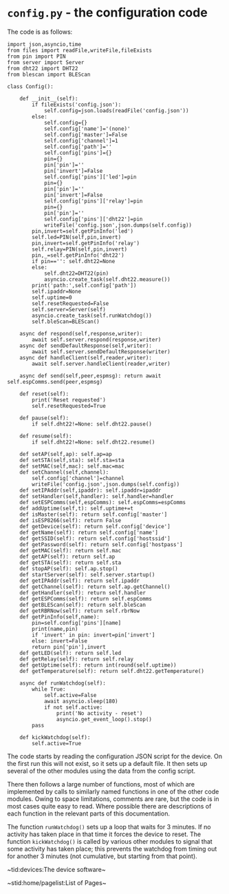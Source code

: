 # `config.py` - the configuration code #

The code is as follows:
```
import json,asyncio,time
from files import readFile,writeFile,fileExists
from pin import PIN
from server import Server
from dht22 import DHT22
from blescan import BLEScan

class Config():

    def __init__(self):
        if fileExists('config.json'):
            self.config=json.loads(readFile('config.json'))
        else:
            self.config={}
            self.config['name']='(none)'
            self.config['master']=False
            self.config['channel']=1
            self.config['path']=''
            self.config['pins']={}
            pin={}
            pin['pin']=''
            pin['invert']=False
            self.config['pins']['led']=pin
            pin={}
            pin['pin']=''
            pin['invert']=False
            self.config['pins']['relay']=pin
            pin={}
            pin['pin']=''
            self.config['pins']['dht22']=pin
            writeFile('config.json',json.dumps(self.config))
        pin,invert=self.getPinInfo('led')
        self.led=PIN(self,pin,invert)
        pin,invert=self.getPinInfo('relay')
        self.relay=PIN(self,pin,invert)
        pin,_=self.getPinInfo('dht22')
        if pin=='': self.dht22=None
        else:
            self.dht22=DHT22(pin)
            asyncio.create_task(self.dht22.measure())
        print('path:',self.config['path'])
        self.ipaddr=None
        self.uptime=0
        self.resetRequested=False
        self.server=Server(self)
        asyncio.create_task(self.runWatchdog())
        self.bleScan=BLEScan()

    async def respond(self,response,writer):
        await self.server.respond(response,writer)
    async def sendDefaultResponse(self,writer):
        await self.server.sendDefaultResponse(writer)
    async def handleClient(self,reader,writer):
        await self.server.handleClient(reader,writer)

    async def send(self,peer,espmsg): return await self.espComms.send(peer,espmsg)

    def reset(self):
        print('Reset requested')
        self.resetRequested=True
    
    def pause(self):
        if self.dht22!=None: self.dht22.pause()
    
    def resume(self):
        if self.dht22!=None: self.dht22.resume()

    def setAP(self,ap): self.ap=ap
    def setSTA(self,sta): self.sta=sta
    def setMAC(self,mac): self.mac=mac
    def setChannel(self,channel):
        self.config['channel']=channel
        writeFile('config.json',json.dumps(self.config))
    def setIPAddr(self,ipaddr): self.ipaddr=ipaddr
    def setHandler(self,handler): self.handler=handler
    def setESPComms(self,espComms): self.espComms=espComms
    def addUptime(self,t): self.uptime+=t
    def isMaster(self): return self.config['master']
    def isESP8266(self): return False
    def getDevice(self): return self.config['device']
    def getName(self): return self.config['name']
    def getSSID(self): return self.config['hostssid']
    def getPassword(self): return self.config['hostpass']
    def getMAC(self): return self.mac
    def getAP(self): return self.ap
    def getSTA(self): return self.sta
    def stopAP(self): self.ap.stop()
    def startServer(self): self.server.startup()
    def getIPAddr(self): return self.ipaddr
    def getChannel(self): return self.ap.getChannel()
    def getHandler(self): return self.handler
    def getESPComms(self): return self.espComms
    def getBLEScan(self): return self.bleScan
    def getRBRNow(self): return self.rbrNow
    def getPinInfo(self,name):
        pin=self.config['pins'][name]
        print(name,pin)
        if 'invert' in pin: invert=pin['invert']
        else: invert=False
        return pin['pin'],invert
    def getLED(self): return self.led
    def getRelay(self): return self.relay
    def getUptime(self): return int(round(self.uptime))
    def getTemperature(self): return self.dht22.getTemperature()

    async def runWatchdog(self):
        while True:
            self.active=False
            await asyncio.sleep(180)
            if not self.active:
                print('No activity - reset')
                asyncio.get_event_loop().stop()
        pass

    def kickWatchdog(self):
        self.active=True
```
The code starts by reading the configuration JSON script for the device. On the first run this will not exist, so it sets up a default file. It then sets up several of the other modules using the data from the config script.

There then follows a large number of functions, most of which are implemented by calls to similarly named functions in one of the other code modules. Owing to space limitations, comments are rare, but the code is in most cases quite easy to read. Where possible there are descriptions of each function in the relevant parts of this documentation.

The function `runWatchdog()` sets up a loop that waits for 3 minutes. If no activity has taken place in that time it forces the device to reset. The function `kickWatchdog()` is called by various other modules to signal that some activity has taken place; this prevents the watchdog from timing out for another 3 minutes (not cumulative, but starting from that point).

~tid:devices:The device software~

~stid:home/pagelist:List of Pages~
